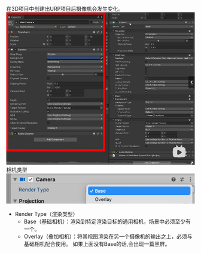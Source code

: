 在3D项目中创建出URP项目后摄像机会发生变化。
![](../../../../img/beishang20250105200009637.png)
相机类型
![](../../../../img/beishang20250105211111051.png)
- Render Type（渲染类型）
    - Base（基础相机）：渲染到特定渲染目标的通用相机，场景中必须至少有一个。
    - Overlay（叠加相机）：将其视图渲染在另一个摄像机的输出之上，必须与基础相机配合使用。
	如果上面没有Base的话,会出现一篇黑屏。